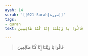 ```yaml
---
ayah: 14
surah: '[[021-Surah|سورة]]'
tags:
- quran
text: قَالُوا يَا وَيْلَنَا إِنَّا كُنَّا ظَالِمِينَ

---
```

> قَالُوا يَا وَيْلَنَا إِنَّا كُنَّا ظَالِمِينَ
